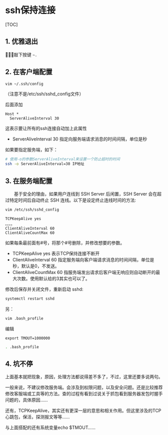 # ssh保持连接

[TOC]

## 1. 优雅退出

敲下按键 ```~.```

## 2. 在客户端配置

```sh
vim ~/.ssh/config
```

（注意不是/etc/ssh/sshd_config文件）

后面添加

```text
Host *
  ServerAliveInterval 30
```

这表示要让所有的ssh连接自动加上此属性

- ServerAliveInterval 30
  指定向服务端请求消息的时间间隔，单位是秒

如果要指定服务端，如下：

```sh
# 使用-o的参数ServerAliveInterval来设置一个防止超时的时间
ssh -o ServerAliveInterval=30 IP地址
```

## 3. 在服务端配置

　　基于安全的理由，如果用户连线到 SSH Server 后闲置，SSH Server 会在超过特定时间后自动终止 SSH 连线。以下是设定终止连线时间的方法:

```sh
vim /etc/ssh/sshd_config
```

```text
TCPKeepAlive yes
。。。。
ClientAliveInterval 60
ClientAliveCountMax 60
```

如果每条最前面有#号，将那个#号删除，并修改想要的参数。

- TCPKeepAlive yes
  表示TCP保持连接不断开
- ClientAliveInterval 60
  指定服务端向客户端请求消息的时间间隔，单位是秒，默认是0，不发送。
- ClientAliveCountMax 60
  指服务端发出请求后客户端无响应则自动断开的最大次数。使用默认给的3其实也可以了。

修改后保存并关闭文件，重新启动 sshd:

```sh
systemctl restart sshd
```

另：

```sh
vim .bash_profile
```

编辑

```text
export TMOUT=1000000
```

```sh
. .bash_profile
```

## 4. 坑不停

上面基本就把现象，原因，处理方法都说得差不多了，不过，这里还要多说两句。

一般来说，不建议修改服务端。会涉及到权限问题，以及安全问题。还是比较推荐修改客服端或工具等的方法。查的过程有看到过说关于抓包看到服务器发包时握手问题的，具体原因……

还有，TCPKeepAlive，其实还有更深一层的意思和相关作用。但这里涉及的TCP心跳包，保活，探测报文等等……

与上面搭配的还有系统变量echo $TMOUT……